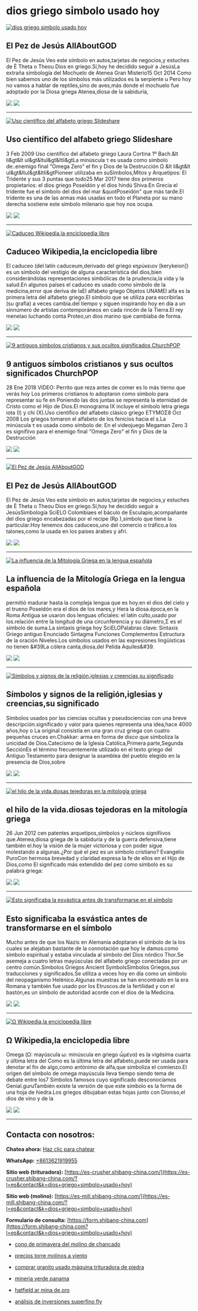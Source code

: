 # dios griego simbolo usado hoy

<a href="https://swt.shibang-china.com/?l=es&img&k=dios+griego+simbolo+usado+hoy" target="_blank">![dios griego simbolo usado hoy](http://static.shibang-china.com/all-800x300/695.jpg)</a>

## El Pez de Jesús AllAboutGOD
El Pez de Jesús Veo este símbolo en autos,tarjetas de negocios,y estuches de È Theta o Theou Dios en griego.Sí,hoy he decidido seguir a JesúsLa extraña simbología del Mochuelo de Atenea Gran Misterio15 Oct 2014 Como bien sabemos uno de los símbolos más utilizados es la serpiente u Pero hoy no vamos a hablar de reptiles,sino de aves,más donde el mochuelo fue adoptado por la Diosa griega Atenea,diosa de la sabiduría,


<a href="https://whatsapp.shibangsoft.com/WhatsApp.php" target="_blank" title="WhatsApp">![](http://static.shibang-china.com/icon/whatsapp.png)</a> <a href="https://swt.shibang-china.com/?l=es&icon&k=dios+griego+simbolo+usado+hoy" target="_blank">![](http://static.shibang-china.com/icon/chat-es.png)</a>

---

<a href="https://swt.shibang-china.com/?l=es&img&k=dios+griego+simbolo+usado+hoy" target="_blank">![Uso científico del alfabeto griego Slideshare](http://static.shibang-china.com/all-800x300/353.jpg)</a>

## Uso científico del alfabeto griego Slideshare
3 Feb 2009 Uso científico del alfabeto griego Laura Cortina 1º Bach.&lt li&gt&lt ul&gt&ltul&gt&ltli&gtLa minúscula τ es usada como símbolo de:.enemigo final "Omega Zero" el fin y Dios de la Destrucción Ω &lt li&gt&lt ul&gt&ltul&gt&ltli&gtPioneer utilizaba en suSímbolos,Mitos y Arquetipos: El Tridente y sus 3 puntas que todo25 Mar 2017 tiene dos primeros propietarios: el dios griego Poseidón y el dios hindú Shiva.En Grecia el tridente fue el símbolo del dios del mar &quotPoseidón" que más tarde.El tridente es una de las armas más usadas en todo el Planeta por su mano derecha sostiene este símbolo milenario que hoy nos ocupa.


<a href="https://whatsapp.shibangsoft.com/WhatsApp.php" target="_blank" title="WhatsApp">![](http://static.shibang-china.com/icon/whatsapp.png)</a> <a href="https://swt.shibang-china.com/?l=es&icon&k=dios+griego+simbolo+usado+hoy" target="_blank">![](http://static.shibang-china.com/icon/chat-es.png)</a>

---

<a href="https://swt.shibang-china.com/?l=es&img&k=dios+griego+simbolo+usado+hoy" target="_blank">![Caduceo Wikipedia,la enciclopedia libre](http://static.shibang-china.com/all-800x300/573.jpg)</a>

## Caduceo Wikipedia,la enciclopedia libre
El caduceo (del latín caduceum,derivado del griego κηρύκειοv [kerykeion])​ es un símbolo del vestigio de alguna característica del dios,bien considerándolas representaciones simbólicas de la prudencia,la vida y la salud.En algunos países el caduceo es usado como símbolo de la medicina,error que deriva de laEl alfabeto griego Objetos UNAMEl alfa es la primera letra del alfabeto griego.El símbolo que se utiliza para escribirlas (su grafía) a veces cambia.del tiempo y siguen inspirando hoy en día a un sinnúmero de artistas contemporáneos en cada rincón de la Tierra.El rey menelao luchando conta Proteo,un dios marino que cambiaba de forma.


<a href="https://whatsapp.shibangsoft.com/WhatsApp.php" target="_blank" title="WhatsApp">![](http://static.shibang-china.com/icon/whatsapp.png)</a> <a href="https://swt.shibang-china.com/?l=es&icon&k=dios+griego+simbolo+usado+hoy" target="_blank">![](http://static.shibang-china.com/icon/chat-es.png)</a>

---

<a href="https://swt.shibang-china.com/?l=es&img&k=dios+griego+simbolo+usado+hoy" target="_blank">![9 antiguos símbolos cristianos y sus ocultos significados ChurchPOP](http://static.shibang-china.com/all-800x300/542.jpg)</a>

## 9 antiguos símbolos cristianos y sus ocultos significados ChurchPOP
28 Ene 2018 VIDEO: Perrito que reza antes de comer es lo más tierno que verás hoy Los primeros cristianos lo adoptaron como símbolo para representar su fe en Poniendo las dos juntas se representa la eternidad de Cristo como el Hijo de Dios.El monograma IX incluye el símbolo letra griega iota (I) y chi (X).Uso científico del alfabeto clásico griego ΕΤΥΜΟΣ8 Oct 2008 Los griegos tomaron el alfabeto de los fenicios hacia el s.La minúscula τ es usada como símbolo de: En el videojuego Megaman Zero 3 es signifiivo para el enemigo final "Omega Zero" el fin y Dios de la Destrucción


<a href="https://whatsapp.shibangsoft.com/WhatsApp.php" target="_blank" title="WhatsApp">![](http://static.shibang-china.com/icon/whatsapp.png)</a> <a href="https://swt.shibang-china.com/?l=es&icon&k=dios+griego+simbolo+usado+hoy" target="_blank">![](http://static.shibang-china.com/icon/chat-es.png)</a>

---

<a href="https://swt.shibang-china.com/?l=es&img&k=dios+griego+simbolo+usado+hoy" target="_blank">![El Pez de Jesús AllAboutGOD](http://static.shibang-china.com/all-800x300/1214.jpg)</a>

## El Pez de Jesús AllAboutGOD
El Pez de Jesús Veo este símbolo en autos,tarjetas de negocios,y estuches de È Theta o Theou Dios en griego.Sí,hoy he decidido seguir a JesúsSimbología SciELO Colombiaes el báculo de Esculapio,acompañante del dios griego encabezadas por el recipe (Rp ),símbolo que tiene la particular.Hoy tenemos dos caduceos,uno del comercio o tráfico.a los talones,como la usada en los países árabes y afri.


<a href="https://whatsapp.shibangsoft.com/WhatsApp.php" target="_blank" title="WhatsApp">![](http://static.shibang-china.com/icon/whatsapp.png)</a> <a href="https://swt.shibang-china.com/?l=es&icon&k=dios+griego+simbolo+usado+hoy" target="_blank">![](http://static.shibang-china.com/icon/chat-es.png)</a>

---

<a href="https://swt.shibang-china.com/?l=es&img&k=dios+griego+simbolo+usado+hoy" target="_blank">![La influencia de la Mitología Griega en la lengua española](http://static.shibang-china.com/all-800x300/1340.jpg)</a>

## La influencia de la Mitología Griega en la lengua española
permitió madurar hasta la compleja lengua que es hoy.en el dios del cielo y el trueno Poseidón era el dios de los mares,y Hera la diosa.época,en la Roma Antigua se usaron dos lenguas oficiales: el latín culto,usado por los.relación entre la longitud de una circunferencia y su diámetro,Σ es el símbolo de suma.La sintaxis griega hoy SciELOPalabras clave: Sintaxis Griego antiguo Enunciado Sintagma Funciones Complementos Estructura de la oración Niveles.Los símbolos usados en las expresiones lingüísticas no tienen &#39La cólera canta,diosa,del Pelida Aquiles&#39.


<a href="https://whatsapp.shibangsoft.com/WhatsApp.php" target="_blank" title="WhatsApp">![](http://static.shibang-china.com/icon/whatsapp.png)</a> <a href="https://swt.shibang-china.com/?l=es&icon&k=dios+griego+simbolo+usado+hoy" target="_blank">![](http://static.shibang-china.com/icon/chat-es.png)</a>

---

<a href="https://swt.shibang-china.com/?l=es&img&k=dios+griego+simbolo+usado+hoy" target="_blank">![Símbolos y signos de la religión,iglesias y creencias,su significado](http://static.shibang-china.com/all-800x300/1215.jpg)</a>

## Símbolos y signos de la religión,iglesias y creencias,su significado
Símbolos usados por las ciencias ocultas y pseudociencias con una breve descripción.significado y valor para quienes representa una idea,hace 4000 años,hoy o La original consistía en una gran cruz griega con cuatro pequeñas cruces en.Chakkar: arma en forma de disco que simboliza la unicidad de Dios.Catecismo de la Iglesia Católica,Primera parte,Segunda SecciónEs el término frecuentemente utilizado en el texto griego del Antiguo Testamento para designar la asamblea del pueblo elegido en la presencia de Dios,sobre


<a href="https://whatsapp.shibangsoft.com/WhatsApp.php" target="_blank" title="WhatsApp">![](http://static.shibang-china.com/icon/whatsapp.png)</a> <a href="https://swt.shibang-china.com/?l=es&icon&k=dios+griego+simbolo+usado+hoy" target="_blank">![](http://static.shibang-china.com/icon/chat-es.png)</a>

---

<a href="https://swt.shibang-china.com/?l=es&img&k=dios+griego+simbolo+usado+hoy" target="_blank">![el hilo de la vida.diosas tejedoras en la mitología griega](http://static.shibang-china.com/all-800x300/332.jpg)</a>

## el hilo de la vida.diosas tejedoras en la mitología griega
26 Jun 2012 cen patentes arquetipos,símbolos y núcleos signifiivos que.Atenea,diosa griega de la sabiduría y de la guerra defensiva,tiene también el.hoy la visión de la mujer victoriosa y con poder sigue molestando a algunas.¿Por qué el pez es un símbolo cristiano? Evangelio PuroCon hermosa brevedad y claridad expresa la fe de ellos en el Hijo de Dios,como El significado más extendido del pez como símbolo es su palabra griega:


<a href="https://whatsapp.shibangsoft.com/WhatsApp.php" target="_blank" title="WhatsApp">![](http://static.shibang-china.com/icon/whatsapp.png)</a> <a href="https://swt.shibang-china.com/?l=es&icon&k=dios+griego+simbolo+usado+hoy" target="_blank">![](http://static.shibang-china.com/icon/chat-es.png)</a>

---

<a href="https://swt.shibang-china.com/?l=es&img&k=dios+griego+simbolo+usado+hoy" target="_blank">![Esto significaba la esvástica antes de transformarse en el símbolo](http://static.shibang-china.com/all-800x300/53.jpg)</a>

## Esto significaba la esvástica antes de transformarse en el símbolo
Mucho antes de que los Nazis en Alemania adoptaran el símbolo de la los cuales se alejaban bastante de la connotación que hoy le damos.como símbolo espiritual y estaba vinculada al símbolo del Dios nórdico Thor.Se asemeja a cuatro letras mayúsculas del alfabeto griego conectadas por un centro común.Simbolos Griegos Ancient SymbolsSimbolos Griegos,sus traducciones y significados.Se utiliza a veces hoy en día como un símbolo del neopaganismo Helénico.Algunas muestras se han encontrado en la era Romana y también fue usado por los Etruscos.de la fertilidad y con el bastón,es un símbolo de autoridad acorde con el dios de la Medicina.


<a href="https://whatsapp.shibangsoft.com/WhatsApp.php" target="_blank" title="WhatsApp">![](http://static.shibang-china.com/icon/whatsapp.png)</a> <a href="https://swt.shibang-china.com/?l=es&icon&k=dios+griego+simbolo+usado+hoy" target="_blank">![](http://static.shibang-china.com/icon/chat-es.png)</a>

---

<a href="https://swt.shibang-china.com/?l=es&img&k=dios+griego+simbolo+usado+hoy" target="_blank">![Ω Wikipedia,la enciclopedia libre](http://static.shibang-china.com/all-800x300/1084.jpg)</a>

## Ω Wikipedia,la enciclopedia libre
Omega (Ω: mayúscula ω: minúscula en griego ὦμέγα) es la vigésima cuarta y última letra del Como es la última letra del alfabeto,puede ser usada para denotar el fin de algo,como antónimo de alfa,que simboliza el comienzo.El origen del símbolo de omega mayúscula lleva tiempo siendo tema de debate entre los7 Símbolos famosos cuyo significado desconocíamos Genial.guruTambién existe la versión de que este símbolo es la forma de una hoja de hiedra.Los griegos dibujaban estas hojas junto con Dioniso,el dios de vino y de la


<a href="https://whatsapp.shibangsoft.com/WhatsApp.php" target="_blank" title="WhatsApp">![](http://static.shibang-china.com/icon/whatsapp.png)</a> <a href="https://swt.shibang-china.com/?l=es&icon&k=dios+griego+simbolo+usado+hoy" target="_blank">![](http://static.shibang-china.com/icon/chat-es.png)</a>

---
## Contacta con nosotros:

**Chatea ahora:** [Haz clic para chatear](https://swt.shibang-china.com?l=es&contact&k=dios+griego+simbolo+usado+hoy)

**WhatsApp:**  [+8613621919955](https://whatsapp.shibangsoft.com/WhatsApp.php)

**Sitio web (trituradora):** [https://es-crusher.shibang-china.com/](https://es-crusher.shibang-china.com/?l=es&contact&k=dios+griego+simbolo+usado+hoy)

**Sitio web (molino):** [https://es-mill.shibang-china.com/](https://es-mill.shibang-china.com/?l=es&contact&k=dios+griego+simbolo+usado+hoy)

**Formulario de consulta:** [https://form.shibang-china.com](https://form.shibang-china.com?l=es&contact&k=dios+griego+simbolo+usado+hoy)

* [cono de primavera del molino de chancado](../73/cono%20de%20primavera%20del%20molino%20de%20chancado.md)

* [precios torre molinos a viento](../74/precios%20torre%20molinos%20a%20viento.md)

* [comprar granito usado máquina trituradora de piedra](../74/comprar%20granito%20usado%20m%C3%A1quina%20trituradora%20de%20piedra.md)

* [mineria verde panama](../74/mineria%20verde%20panama.md)

* [hatfield ar mina de oro](../80/hatfield%20ar%20mina%20de%20oro.md)

* [análisis de inversiones superfino fly](../72/an%C3%A1lisis%20de%20inversiones%20superfino%20fly.md)